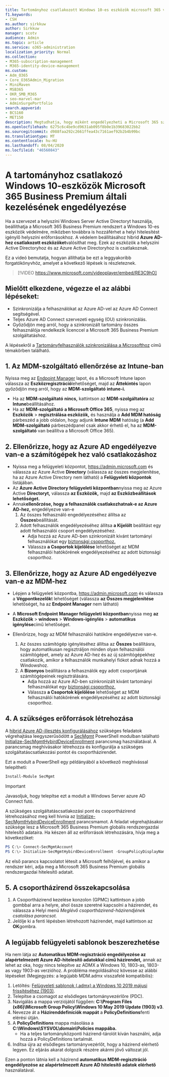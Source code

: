 ```yaml
---
title: Tartományhoz csatlakozott Windows 10-es eszközök microsoft 365 vállalati verziós kezelésének engedélyezése
f1.keywords:
- CSH
ms.author: sirkkuw
author: Sirkkuw
manager: scotv
audience: Admin
ms.topic: article
ms.service: o365-administration
localization_priority: Normal
ms.collection:
- M365-subscription-management
- M365-identity-device-management
ms.custom:
- Adm_O365
- Core_O365Admin_Migration
- MiniMaven
- MSB365
- OKR_SMB_M365
- seo-marvel-mar
- AdminSurgePortfolio
search.appverid:
- BCS160
- MET150
description: Megtudhatja, hogy miként engedélyezheti a Microsoft 365 számára a helyi Active Directoryhoz csatlakozott Windows 10-eszközök védelmét néhány lépésben.
ms.openlocfilehash: 6275c6c4be9cd9631ab095f8b0e1b39683022bb2
ms.sourcegitcommit: d988faa292c2661ffea43c7161aef92b2b4b99bc
ms.translationtype: MT
ms.contentlocale: hu-HU
ms.lasthandoff: 08/04/2020
ms.locfileid: "46560843"
---
```

# <a name="enable-domain-joined-windows-10-devices-to-be-managed-by-microsoft-365-business-premium"></a>A tartományhoz csatlakozó Windows 10-eszközök Microsoft 365 Business Premium általi kezelésének engedélyezése

Ha a szervezet a helyszíni Windows Server Active Directoryt használja, beállíthatja a Microsoft 365 Business Premium rendszert a Windows 10-es eszközök védelmére, miközben továbbra is hozzáférhet a helyi hitelesítést igénylő helyszíni erőforrásokhoz.
A védelem beállításához hibrid **Azure AD-hez csatlakozott eszközöket**valósíthat meg. Ezek az eszközök a helyszíni Active Directoryhoz és az Azure Active Directoryhoz is csatlakoznak.

Ez a videó bemutatja, hogyan állíthatja be ezt a leggyakoribb forgatókönyvhöz, amelyet a következő lépések is részleteznek.

> [!VIDEO https://www.microsoft.com/videoplayer/embed/RE3C9hO]
  

## <a name="before-you-get-started-make-sure-you-complete-these-steps"></a>Mielőtt elkezdene, végezze el az alábbi lépéseket:
- Szinkronizálja a felhasználókat az Azure AD-vel az Azure AD Connect segítségével.
- Teljes Azure AD Connect szervezeti egység (OU) szinkronizálás.
- Győződjön meg arról, hogy a szinkronizált tartomány összes felhasználója rendelkezik licenccel a Microsoft 365 Business Premium szolgáltatáshoz.

A lépésekről a [Tartományfelhasználók szinkronizálása a Microsofthoz](manage-domain-users.md) című témakörben található.

## <a name="1-verify-mdm-authority-in-intune"></a>1. Az MDM-szolgáltató ellenőrzése az Intune-ban

Nyissa meg az [Endpoint Manager](https://endpoint.microsoft.com/#blade/Microsoft_Intune_Enrollment/EnrollmentMenu/overview) lapot, és a Microsoft Intune lapon válassza az **Eszközregisztráció**lehetőséget, majd az **Áttekintés** lapon győződjön meg arról, hogy az **MDM-szolgáltató** **intune-i.**

- Ha az **MDM-szolgáltató** **nincs,** kattintson az **MDM-szolgáltatóra** az **Intune**beállításához.
- Ha az **MDM-szolgáltató** **a Microsoft Office 365**, nyissa meg az **Eszközök**  >  **regisztrálása eszközök,** és használja a **Add MDM hatóság** párbeszéd a jobb oldalon, hogy adjunk **Intune MDM** hatóság (a **Add MDM-szolgáltató** párbeszédpanel csak akkor érhető el, ha az **MDM-szolgáltató** van beállítva a Microsoft Office 365).

## <a name="2-verify-azure-ad-is-enabled-for-joining-computers"></a>2. Ellenőrizze, hogy az Azure AD engedélyezve van-e a számítógépek hez való csatlakozáshoz

- Nyissa meg a felügyeleti központot, <a href="https://go.microsoft.com/fwlink/p/?linkid=2024339" target="_blank">https://admin.microsoft.com</a> és válassza az Azure Active **Directory** (válassza az összes megjelenítése, ha az Azure Active Directory nem látható) a **Felügyeleti központok** listájában. 
- Az **Azure Active Directory felügyeleti központban**nyissa meg az Azure Active **Directoryt,** válassza **az Eszközök,** majd **az Eszközbeállítások lehetőséget.**
- Annak**ellenőrzése, hogy a felhasználók csatlakozhatnak-e az Azure AD-hez,** engedélyezve van-e 
    1. Az összes felhasználó engedélyezéséhez állítsa az **Összes**beállítását.
    2. Adott felhasználók engedélyezéséhez állítsa **a Kijelölt** beállítást egy adott felhasználói csoport engedélyezéséhez.
        - Adja hozzá az Azure AD-ben szinkronizált kívánt tartományi felhasználókat egy [biztonsági csoporthoz.](../admin/create-groups/create-groups.md)
        - Válassza **a Csoportok kijelölése** lehetőséget az MDM felhasználói hatókörének engedélyezéséhez az adott biztonsági csoporthoz.

## <a name="3-verify-azure-ad-is-enabled-for-mdm"></a>3. Ellenőrizze, hogy az Azure AD engedélyezve van-e az MDM-hez

- Lépjen a felügyeleti központba, <a href="https://go.microsoft.com/fwlink/p/?linkid=2024339" target="_blank">https://admin.microsoft.com</a> és válassza a **Végpontkezelők**t lehetőséget (válassza **az Összes megjelenítése** lehetőséget, ha az **Endpoint Manager** nem látható)
- A **Microsoft Endpoint Manager felügyeleti központban**nyissa meg **az Eszközök**  >  **windows**  >  **Windows-igénylés**  >  **automatikus igénylése**című lehetőséget.
- Ellenőrizze, hogy az MDM felhasználói hatóköre engedélyezve van-e.

    1. Az összes számítógép igényléséhez állítsa az **Összes** beállításra, hogy automatikusan regisztráljon minden olyan felhasználói számítógépet, amely az Azure AD-hez és az új számítógépekhez csatlakozik, amikor a felhasználók munkahelyi fiókot adnak hozzá a Windowshoz.
    2. A **Bizonyos** beállításra a felhasználók egy adott csoportjának számítógépeinek regisztrálására.
        -  Adja hozzá az Azure AD-ben szinkronizált kívánt tartományi felhasználókat egy [biztonsági csoporthoz.](../admin/create-groups/create-groups.md)
        -  Válassza **a Csoportok kijelölése** lehetőséget az MDM felhasználói hatókörének engedélyezéséhez az adott biztonsági csoporthoz.

## <a name="4-create-the-required-resources"></a>4. A szükséges erőforrások létrehozása 

A [hibrid Azure AD-illesztés konfigurálásához](https://docs.microsoft.com/azure/active-directory/devices/hybrid-azuread-join-managed-domains#configure-hybrid-azure-ad-join) szükséges feladatok végrehajtása leegyszerűsödött a [SecMgmt](https://www.powershellgallery.com/packages/SecMgmt) PowerShell modulban található [Initialize-SecMgmtHybirdDeviceEnrollment](https://github.com/microsoft/secmgmt-open-powershell/blob/master/docs/help/Initialize-SecMgmtHybirdDeviceEnrollment.md) parancsmag használatával. A parancsmag meghívásakor létrehozza és konfigurálja a szükséges szolgáltatáscsatlakozási pontot és csoportházirendet.

Ezt a modult a PowerShell egy példányából a következő meghívással telepítheti:

```powershell
Install-Module SecMgmt
```

> [!IMPORTANT]
> Javasoljuk, hogy telepítse ezt a modult a Windows Server azure AD Connect futó.

A szükséges szolgáltatáscsatlakozási pont és csoportházirend létrehozásához meg kell hívnia az [Initialize-SecMgmtHybirdDeviceEnrollment](https://github.com/microsoft/secmgmt-open-powershell/blob/master/docs/help/Initialize-SecMgmtHybirdDeviceEnrollment.md) parancsmamot. A feladat végrehajtásakor szüksége lesz a Microsoft 365 Business Premium globális rendszergazdai hitelesítő adataira. Ha készen áll az erőforrások létrehozására, hívja meg a következőket:

```powershell
PS C:\> Connect-SecMgmtAccount
PS C:\> Initialize-SecMgmtHybirdDeviceEnrollment -GroupPolicyDisplayName 'Device Management'
```

Az első parancs kapcsolatot létesít a Microsoft felhőjével, és amikor a rendszer kéri, adja meg a Microsoft 365 Business Premium globális rendszergazdai hitelesítő adatait.

## <a name="5-link-the-group-policy"></a>5. A csoportházirend összekapcsolása

1. A Csoportházirend kezelése konzolon (GPMC) kattintson a jobb gombbal arra a helyre, ahol össze szeretné kapcsolni a házirendet, és válassza a Helyi menü *Meglévő csoportházirend-házirendjének csatolása parancsot.*
2. Jelölje ki a fenti lépésben létrehozott házirendet, majd kattintson az **OK**gombra.

## <a name="get-the-latest-administrative-templates"></a>A legújabb felügyeleti sablonok beszerezhetése

Ha nem látja az **Automatikus MDM-regisztráció engedélyezése az alapértelmezett Azure AD-hitelesítő adatokkal című házirendet,** annak az lehet az oka, hogy nincs telepítve az ADMX a Windows 10, 1803-as, 1803-as vagy 1903-as verzióhoz. A probléma megoldásához kövesse az alábbi lépéseket (Megjegyzés: a legújabb MDM.admx visszafelé kompatibilis):

1.  Letöltés: [Felügyeleti sablonok (.admx) a Windows 10 2019 májusi frissítéséhez (1903)](https://www.microsoft.com/download/details.aspx?id=58495&WT.mc_id=rss_alldownloads_all).
2.  Telepítse a csomagot az elsődleges tartományvezérlőre (PDC).
3.  Navigálás a mappa verziójától függően: **C:\Program Files (x86)\Microsoft Group Policy\Windows 10 May 2019 Update (1903) v3**.
4.  Nevezze át a **Házirenddefiníciók mappát** a **PolicyDefinitions**fenti elérési útján.
5.  A **PolicyDefinitions** mappa másolása a **C:\Windows\SYSVOL\domain\Policies mappába.** 
    -   Ha a teljes tartományközponti házirend-tárolót kíván használni, adja hozzá a PolicyDefinitions tartalmát.
6.  Indítsa újra az elsődleges tartományvezérlőt, hogy a házirend elérhető legyen. Ez eljárás akarat dolgozik részére akármi jövő változat jól.

Ezen a ponton látnia kell a házirend **automatikus MDM-regisztráció engedélyezése az alapértelmezett Azure AD hitelesítő adatok elérhető** használatával.
